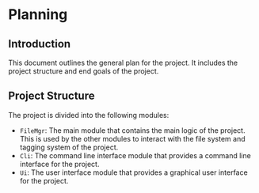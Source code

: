 ﻿# Planning

## Introduction

This document outlines the general plan for the project. It includes the project structure and end goals of the project.

## Project Structure

The project is divided into the following modules:
- `FileMgr`: The main module that contains the main logic of the project. This is used by the other modules to interact with the file system and tagging system of the project.
- `Cli`: The command line interface module that provides a command line interface for the project.
- `Ui`: The user interface module that provides a graphical user interface for the project.
